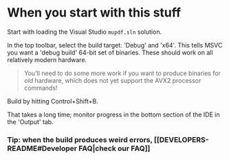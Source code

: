 # When you start with this stuff

Start with loading the Visual Studio `mupdf.sln` solution.

In the top toolbar, select the build target: 'Debug' and 'x64'. This tells MSVC you want a 'debug build' 64-bit set of binaries. These should work on all relatively modern hardware.

> You'll need to do some more work if you want to produce binaries for *old* hardware, which does not yet support the AVX2 processor commands!

Build by hitting Control+Shift+B.

That takes a long time; monitor progress in the bottom section of the IDE in the 'Output' tab.

### Tip: when the build produces weird errors, [[DEVELOPERS-README#Developer FAQ|check our FAQ]]